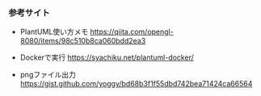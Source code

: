 ### 参考サイト
- PlantUML使い方メモ
https://qiita.com/opengl-8080/items/98c510b8ca060bdd2ea3

- Dockerで実行
https://syachiku.net/plantuml-docker/

- pngファイル出力
https://gist.github.com/yoggy/bd68b3f1f55dbd742bea71424ca66564

